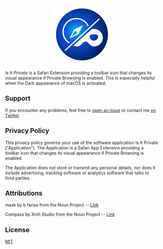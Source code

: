 <p align="center">
    <img src="https://github.com/ffittschen/IsItPrivate/raw/master/Assets/AppIcon.png" alt="Is It Private App Icon" width="200" maxHeight="200" />
</p>

_Is It Private_ is a Safari Extension providing a toolbar icon that changes its visual appearance if Private Browsing is enabled. This is especially helpful when the Dark appearance of macOS is activated.


## Support

If you encounter any problems, feel free to [open an issue](https://github.com/ffittschen/isitprivate/issues) or contact me [on Twitter](https://twitter.com/flofi).


## Privacy Policy

This privacy policy governs your use of the software application Is It Private ("Application"). The Application is a Safari App Extension providing a toolbar icon that changes its visual appearance if Private Browsing is enabled.

The Application does not store or transmit any personal details, nor does it include advertising, tracking software or analytics software that talks to third parties.


## Attributions

mask by b farias from the Noun Project -- [Link](https://thenounproject.com/browse/?i=795831)

Compass by Xinh Studio from the Noun Project -- [Link](https://thenounproject.com/browse/?i=51854)

## License

[MIT](LICENSE)
